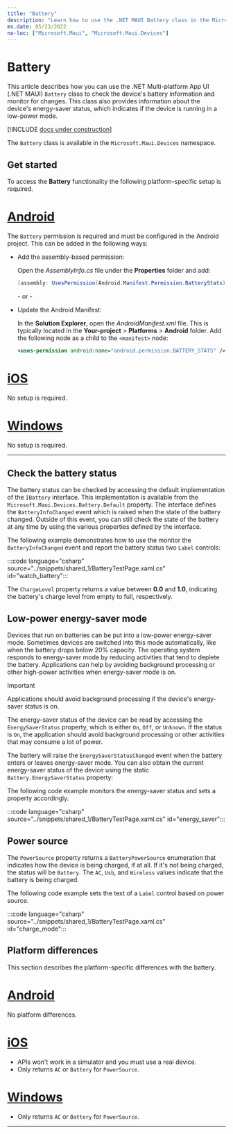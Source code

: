 ```yaml
---
title: "Battery"
description: "Learn how to use the .NET MAUI Battery class in the Microsoft.Maui.Devices namespace. You can check the device's battery information and monitor for changes."
ms.date: 05/23/2022
no-loc: ["Microsoft.Maui", "Microsoft.Maui.Devices"]
---
```


# Battery

This article describes how you can use the .NET Multi-platform App UI (.NET MAUI) `Battery` class to check the device's battery information and monitor for changes. This class also provides information about the device's energy-saver status, which indicates if the device is running in a low-power mode.

[!INCLUDE [docs under construction](~/includes/preview-note.md)]

The `Battery` class is available in the `Microsoft.Maui.Devices` namespace.

## Get started

To access the **Battery** functionality the following platform-specific setup is required.

<!-- markdownlint-disable MD025 -->
# [Android](#tab/android)

The `Battery` permission is required and must be configured in the Android project. This can be added in the following ways:

- Add the assembly-based permission:

  Open the _AssemblyInfo.cs_ file under the **Properties** folder and add:

  ```csharp
  [assembly: UsesPermission(Android.Manifest.Permission.BatteryStats)]
  ```

  \- or -

- Update the Android Manifest:

  In the **Solution Explorer**, open the _AndroidManifest.xml_ file. This is typically located in the **Your-project** > **Platforms** > **Android** folder. Add the following node as a child to the `<manifest>` node:

  ```xml
  <uses-permission android:name="android.permission.BATTERY_STATS" />
  ```

<!-- TODO not yet supported>
  \- or -

- Use the Android project properties:

  Right-click on the Android project and open the project's properties. Under _Android Manifest_ find the **Required permissions:** area and check the **Battery** permission. This will automatically update the _AndroidManifest.xml_ file.
-->

# [iOS](#tab/ios)

No setup is required.

# [Windows](#tab/windows)

No setup is required.

-----
<!-- markdownlint-enable MD025 -->

## Check the battery status

The battery status can be checked by accessing the default implementation of the `IBattery` interface. This implementation is available from the `Microsoft.Maui.Devices.Battery.Default` property. The interface defines the `BatteryInfoChanged` event which is raised when the state of the battery changed. Outside of this event, you can still check the state of the battery at any time by using the various properties defined by the interface.

The following example demonstrates how to use the monitor the `BatteryInfoChanged` event and report the battery status two `Label` controls:

:::code language="csharp" source="../snippets/shared_1/BatteryTestPage.xaml.cs" id="watch_battery":::

The `ChargeLevel` property returns a value between **0.0** and **1.0**, indicating the battery's charge level from empty to full, respectively.

## Low-power energy-saver mode

Devices that run on batteries can be put into a low-power energy-saver mode. Sometimes devices are switched into this mode automatically, like when the battery drops below 20% capacity. The operating system responds to energy-saver mode by reducing activities that tend to deplete the battery. Applications can help by avoiding background processing or other high-power activities when energy-saver mode is on.

> [!IMPORTANT]
> Applications should avoid background processing if the device's energy-saver status is on.

The energy-saver status of the device can be read by accessing the `EnergySaverStatus` property, which is either `On`, `Off`, or `Unknown`. If the status is `On`, the application should avoid background processing or other activities that may consume a lot of power.

The battery will raise the `EnergySaverStatusChanged` event when the battery enters or leaves energy-saver mode.
You can also obtain the current energy-saver status of the device using the static `Battery.EnergySaverStatus` property:

The following code example monitors the energy-saver status and sets a property accordingly.

:::code language="csharp" source="../snippets/shared_1/BatteryTestPage.xaml.cs" id="energy_saver":::

## Power source

The `PowerSource` property returns a `BatteryPowerSource` enumeration that indicates how the device is being charged, if at all. If it's not being charged, the status will be `Battery`. The `AC`, `Usb`, and `Wireless` values indicate that the battery is being charged.

The following code example sets the text of a `Label` control based on power source.

:::code language="csharp" source="../snippets/shared_1/BatteryTestPage.xaml.cs" id="charge_mode":::

## Platform differences

This section describes the platform-specific differences with the battery.

<!-- markdownlint-disable MD025 -->
<!-- markdownlint-disable MD024 -->

# [Android](#tab/android)

No platform differences.

# [iOS](#tab/ios)

- APIs won't work in a simulator and you must use a real device.
- Only returns `AC` or `Battery` for `PowerSource`.

# [Windows](#tab/windows)

- Only returns `AC` or `Battery` for `PowerSource`.

-----

<!-- markdownlint-enable MD024 -->
<!-- markdownlint-enable MD025 -->
